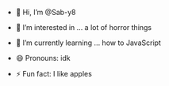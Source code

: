 - 👋 Hi, I’m @Sab-y8
- 👀 I’m interested in ...
  a lot of horror things
- 🌱 I’m currently learning ...
  how to JavaScript 

- 😄 Pronouns: idk
- ⚡ Fun fact: I like apples

<!---
Sab-y8/Sab-y8 is a ✨ special ✨ repository because its `README.md` (this file) appears on your GitHub profile.
You can click the Preview link to take a look at your changes.
--->
